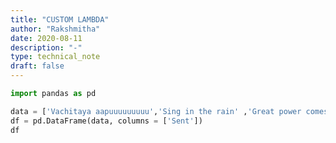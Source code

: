 ```yaml
---
title: "CUSTOM LAMBDA"
author: "Rakshmitha"
date: 2020-08-11
description: "-"
type: technical_note
draft: false
---
```


```python
import pandas as pd
```


```python
data = ['Vachitaya aapuuuuuuuuu','Sing in the rain' ,'Great power comes wih great responsibility']  
df = pd.DataFrame(data, columns = ['Sent'])
df
```

